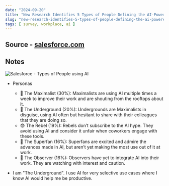 ```yaml
---
date: "2024-09-20"
title: "New Research Identifies 5 Types of People Defining the AI-Powered Future of Work"
slug: "new-research-identifies-5-types-of-people-defining-the-ai-powered-future-of-work"
tags: [ survey, workplace, ai ]
---
```




## Source - [salesforce.com][1]

## Notes

![Salesforce - Types of People using AI][2]

* Personas
  * 🥰 The Maximalist (30%): Maximalists are using AI multiple times a week to improve their work and are shouting from the rooftops about it.
  * 🤫 The Underground (20%): Undergrounds are Maximalists in disguise, using AI often but hesitant to share with their colleagues that they are doing so.
  * 😎 The Rebel (19%): Rebels don’t subscribe to the AI hype. They avoid using AI and consider it unfair when coworkers engage with these tools.
  * 🤩 The Superfan (16%): Superfans are excited and admire the advances made in AI, but aren’t yet making the most use out of it at work.
  * 🧐 The Observer (16%): Observers have yet to integrate AI into their work. They are watching with interest and caution.
* I am "The Underground". I use AI for very selective use cases where I know AI would help me be productive.



  [1]: https://www.salesforce.com/news/stories/ai-personas-at-work/
  [2]: /reads/2024/09/images/salesforce-types-of-people-using-ai.png
